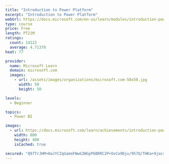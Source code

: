 ```yaml
---
title: "Introduction to Power Platform"
excerpt: "Introduction to Power Platform"
webUrl: https://docs.microsoft.com/en-us/learn/modules/introduction-power-platform/
type: course
price: Free
length: PT21M
ratings:
  count: 14122
  average: 4.71378
heat: 77

provider:
  name: Microsoft Learn
  domain: microsoft.com
  images:
    - url: /assets/images/organizations/microsoft.com-50x50.jpg
      width: 50
      height: 50

levels:
  - Beginner

topics:
  - Power BI

images:
  - url: https://docs.microsoft.com/learn/achievements/introduction-power-platform-social.png
    width: 800
    height: 400
    isCached: true

secured: "Q97TrJHM+HaJYCZqUamoFWwG2WGpP6BRRC2P+OvCo9Dju/957Q/THKa+9jacxpOKa4Kuetb/JpGSIF2y01DPlqdN0iUdYjITmlPLIx2IuUNS+0cXcFuvSHo1dG+akA6kb4eq2D41XVUH2k4ejKM8k2ZX2Ys3AbDSVSuLJk6HIdmBImvAdZZfOfa1Rvflctu17uEDaTaff/GO0bRxkFLlyLjInEFcmd4Vk8cwk2uz6to/OrlDBa5LAT1mu02X/VJTEterqTznrVzWE/OUiTdEuYoelXF2tZ8xEyTnyJFJhMrzqZIOfZzWWWv2ngHiLRtkUUYHFJZVnDyk2MxPc0Z9k7gAAIeV8MeYxPsPLGieBNR/lbfXGxZi0in/qXziltd72CbUKkS5iZETaENrW8ZRoLGrodlyVRMzaIfVZiskBMPN3SBDZGddZonawG3j1hOf;lIPIvVw0JS+1y234ZAOFGg=="
---
```


